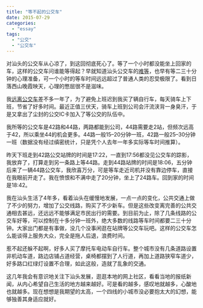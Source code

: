 ```yaml
---
title: "等不起的公交车"
date: 2015-07-29
categories: 
  - "essay"
tags: 
  - "公交"
  - "公交车"
---
```


对汕头的公交车从心凉了，到这回彻底死心了。等了一个小时都没能坐上回家的车，这样的公交车问谁能等得起？早就知道汕头公交车的[难等](http://www.jfsay.com/archives/1021.html)，也早有等二三十分钟的心理准备，可一个小时的等车时间远远超过了普通人类的忍受极限了。看到日落西山晚霞映天，心理的憋屈很不是滋味。

我[远离公交车](http://www.jfsay.com/archives/1126.html)差不多一年了，为了避免上班迟到我买了辆自行车，每天骑车上下班，节省了好多时间。最近正值三伏天，骑车上班到公司会汗流浃背一身臭汗，于是又拿出了尘封的公交IC卡加入了等公交的队伍中。

我所等的公交车是42路和44路，两路都能到公司，44路需要走2站，但频次远高于42，所以乘坐44的机会更多。44路一般15–20分钟一班，42路一般25–30分钟一班（数据没有经过缜密统计，只是凭个人去年一年多实际等车时间推算）。

昨天下班走到42路公交站牌的时间是17:22，一直到17:56都没见公交车的踪影，我放弃了，打算走到另一条路上等44路。走到44路站牌的时间是18:06，五分钟后来了一辆44路公交车，我欣喜万分，可是等车走近司机并没有靠边停车，直接在我眼前开走了。我在愤恨和不满中走了20分钟，坐上了24路车。回到家的时间是18:42。

我在汕头生活了4年多，看着汕头在缓慢地发展，一点一点的变化，公共交通上做了不少的努力，增加了公交线路，购买了不少新车。但是这些改变离完善的公共交通相去甚远，还远远不能够满足市民出行的需要。到目前为止，除了几条线路的公交车好等，可以控制在十多分钟一班外，绝大多数的线路等车时间都要二三十分钟。大家出门都是有事做，没几个没事闲逛在站牌等公交车玩吧。这样的公交车怎么能谈得上服务大众，完全是拖人后退，浪费时间。

惹不起还躲不起啊，好多人买了摩托车电动车自行车。整个城市没有几条道路设置非机动车道，路边店铺占道经营，桌椅都摆到了人行道，再加上道路狭窄车道少，好多路口红绿灯设置不合理，如此这般，造就了乱象的交通。

这几年我会有意识地关注下汕头发展，逛逛本地的网上社区，看看当地的报纸新闻，从内心希望自己生活的地方越来越好。可是看的越多，感叹地就越多，心酸地也就越多。现在想想是我期望的太高，一个四线的小城市没必要抱太大的幻想，能够独善其身适应就好。
